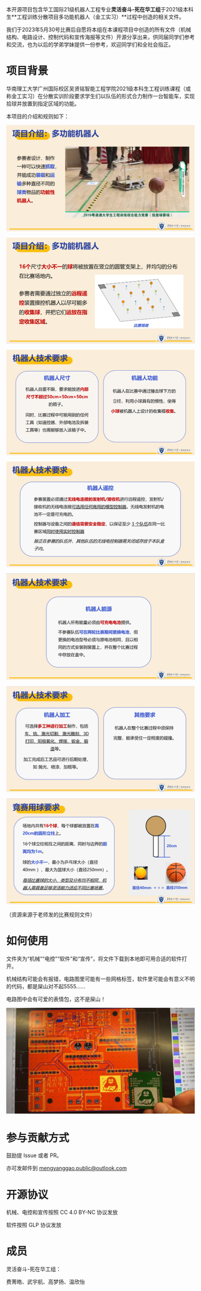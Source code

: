本开源项目包含华工国际21级机器人工程专业**灵活奋斗-死在华工组**于2021级本科生**工程训练分散项目多功能机器人（金工实习）**过程中创造的相关文件。

我们于2023年5月30号比赛后自愿将本组在本课程项目中创造的所有文件（机械结构、电路设计、控制代码和宣传海报等文件）开源分享出来，供同届同学们参考和交流，也为以后的学弟学妹提供一份参考，欢迎同学们和全社会指正。



# 项目背景

华南理工大学广州国际校区吴贤铭智能工程学院2021级本科生工程训练课程（或称金工实习）在分散实训阶段要求学生们以队伍的形式合力制作一台智能车，实现拾球并放置到指定区域的功能。

本项目的介绍和规则如下：

![image-20230531201916669](image-20230531201916669.png)

![image-20230531201933707](image-20230531201933707.png)

![image-20230531202010844](image-20230531202010844.png)

![image-20230531202027463](image-20230531202027463.png)

![image-20230531202046977](image-20230531202046977.png)

![image-20230531202128310](image-20230531202128310.png)

![image-20230531202205949](image-20230531202205949.png)

（资源来源于老师发的比赛规则文件）

# 如何使用

文件夹为“机械”“电控”“软件”和“宣传”，将文件下载到本地即可用合适的软件打开。

机械结构可能会有报错，电路图里可能有一些网格标签，软件里可能会有意义不明的代码，都是屎山对不起5555……

电路图中会有可爱的表情包，这不是屎山！

![KernelPanic](KernelPanic.jpg)

# 参与贡献方式

鼓励提 Issue 或者 PR。

亦可发邮件到 mengyanggao.public@outlook.com

# 开源协议

机械、电控和宣传按照 CC 4.0 BY-NC 协议发放

软件按照 GLP 协议发放

# 成员

灵活奋斗-死在华工组：

费菁皓、武宇航、高梦扬、温欣怡

